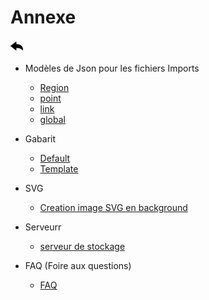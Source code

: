# Annexe 

[![](../../screenshots/other/Go-back.png)](../../README-fr.md)

- Modèles de Json pour les fichiers Imports

  - [Region](import-region.md)
  - [point](import-point.md)
  - [link](import-links.md)
  - [global](import-global.md)

- Gabarit

  - [Default](gabarit-default.md)
  - [Template](gabarit-template.md)

- SVG

  - [Creation image SVG en background](svg.md)

- Serveurr

  - [serveur de stockage](server.md)

- FAQ (Foire aux questions)

  - [FAQ](faq.md)

 
